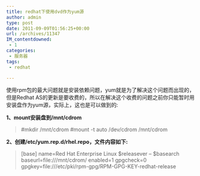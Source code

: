 ```yaml
---
title: redhat下使用dvd作为yum源
author: admin
type: post
date: 2011-09-09T01:56:25+00:00
url: /archives/11347
IM_contentdowned:
 - 1
categories:
 - 服务器
tags:
 - redhat

---
```

使用rpm包的最大问题就是安装依赖问题，yum就是为了解决这个问题而出现的，但是Redhat AS的更新是要收费的，所以在解决这个收费的问题之前你只能暂时用安装盘作为yum源，实际上，这也是可以做到的:

**1、mount安装盘到/mnt/cdrom**

> #mkdir /mnt/cdrom
> #mount -t auto /dev/cdrom /mnt/cdrom

**2、创建/etc/yum.rep.d/rhel.repo，文件内容如下:**

> [base]
> name=Red Hat Enterprise Linux $releasever – $basearch
> baseurl=file:///mnt/cdrom/
> enabled=1
> gpgcheck=0
> gpgkey=file:///etc/pki/rpm-gpg/RPM-GPG-KEY-redhat-release
